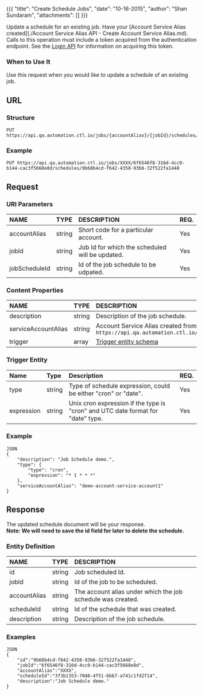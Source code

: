 {{{ "title": "Create Schedule Jobs", "date": "10-16-2015", "author": "Shan Sundaram", "attachments": [] }}}

Update a schedule for an existing job. Have your [Account Service Alias created](./Account Service Alias API - Create Account Service Alias.md). Calls to this operation must include a token acquired from the authentication endpoint. See the [Login API](https://www.ctl.io/api-docs/v2/#authentication-login) for information on acquiring this token.

### When to Use It

Use this request when you would like to update a schedule of an existing job.

## URL

### Structure

    PUT https://api.qa.automation.ctl.io/jobs/{accountAlias}/{jobId}/schedules/{jobScheduleId}
    

### Example

    PUT https://api.qa.automation.ctl.io/jobs/XXXX/6f6546f8-316d-4cc0-b144-cac3f5668e8d/schedules/9b68b4cd-f642-4358-93b6-32f522fa1448
    

## Request

### URI Parameters

| NAME         | TYPE   | DESCRIPTION                         | REQ. |
| :------------ | :------ | :----------------------------------- | :---- |
| accountAlias | string | Short code for a particular account. | Yes  |
| jobId | string | Job Id for which the scheduled will be updated. | Yes   |
| jobScheduleId | string | Id of the job schedule to be udpated. | Yes   |

### Content Properties

| NAME         | TYPE   | DESCRIPTION                         | REQ. |
| :------------ | :------ | :----------------------------------- | :---- |
| description | string | Description of the job schedule. | Yes |
| serviceAccountAlias | string | Account Service Alias created from API `https://api.qa.automation.ctl.io/serviceAccounts/{accountAlias}` | Yes |
| trigger | array | [Trigger entity schema](#scheduleTrigger) | Yes |

### Trigger Entity <a name="scheduleTrigger"></a>

| Name        | Type   | Description | REQ. |
| :----------- | :------ | :--- | :--- |
| type | string | Type of schedule expression, could be either "cron" or "date". | Yes | 
| expression | string | Unix cron expression if the type is "cron" and UTC date format for "date" type.  | Yes |

### Example
	JSON
	{
		"description": "Job Schedule demo.",
		"type": {
			"type": "cron",
			"expression": "* 1 * * *"
		},
		"serviceAccountAlias": "demo-account-service-account1"
	}
	
## Response

The updated schedule document will be your response. <br /> **Note: We will need to save the id field for later to delete the schedule.**

### Entity Definition

| NAME         | TYPE   | DESCRIPTION                         |
| :------------ | :------ | :----------------------------------- |
| id | string | Job scheduled Id. |
| jobId | string | Id of the job to be scheduled. |
| accountAlias | string | The account alias under which the job schedule was created. |
| scheduleId | string | Id of the schedule that was created. | 
| description | string | Description of the job schedule. |


### Examples

    JSON
    {
	    "id":"9b68b4cd-f642-4358-93b6-32f522fa1448",
	    "jobId":"6f6546f8-316d-4cc0-b144-cac3f5668e8d",
	    "accountAlias":"XXXX",
	    "scheduleId":"3f3b1353-7048-4f51-bbb7-a741c1fd2f14",
	    "description":"Job Schedule demo."
	}